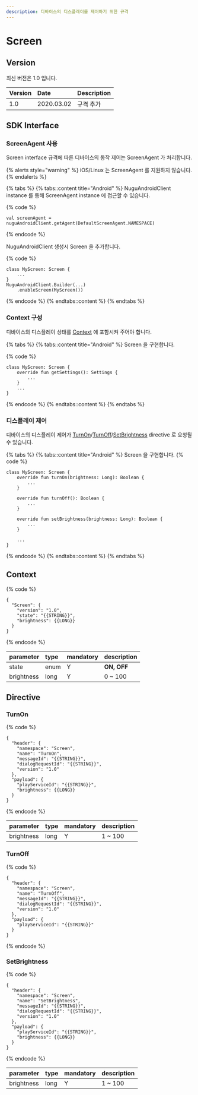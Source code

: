 ```yaml
---
description: 디바이스의 디스플레이를 제어하기 위한 규격
---
```


# Screen

## Version

최신 버전은 1.0 입니다.

| Version | Date | Description |
| :--- | :--- | :--- |
| 1.0 | 2020.03.02 | 규격 추가 |

## SDK Interface

### ScreenAgent 사용

Screen interface 규격에 따른 디바이스의 동작 제어는 ScreenAgent 가 처리합니다.

{% alerts style="warning" %}
iOS/Linux 는 ScreenAgent 를 지원하지 않습니다.
{% endalerts %}

{% tabs %}
{% tabs::content title="Android" %}
NuguAndroidClient instance 를 통해 ScreenAgent instance 에 접근할 수 있습니다.

{% code %}
```text
val screenAgent = nuguAndroidClient.getAgent(DefaultScreenAgent.NAMESPACE)
```
{% endcode %}

NuguAndroidClient 생성시 Screen 을 추가합니다.

{% code %}
```text
class MyScreen: Screen {
    ...
}
NuguAndroidClient.Builder(...)
    .enableScreen(MyScreen())
```
{% endcode %}
{% endtabs::content %}
{% endtabs %}

### Context 구성

디바이스의 디스플레이 상태를 [Context](screen.md#context) 에 포함시켜 주어야 합니다.

{% tabs %}
{% tabs::content title="Android" %}
Screen 을 구현합니다.

{% code %}
```text
class MyScreen: Screen {
    override fun getSettings(): Settings {
        ...
    }
    ...
}
```
{% endcode %}
{% endtabs::content %}
{% endtabs %}

### 디스플레이 제어

디바이스의 디스플레이 제어가 [TurnOn](screen.md#turnon)/[TurnOff](screen.md#turnoff)/[SetBrightness](screen.md#setbrightness) directive 로 요청될 수 있습니다.

{% tabs %}
{% tabs::content title="Android" %}
Screen 을 구현합니다.
{% code %}
```text
class MyScreen: Screen {
    override fun turnOn(brightness: Long): Boolean {
        ...
    }

    override fun turnOff(): Boolean {
        ...
    }

    override fun setBrightness(brightness: Long): Boolean {
        ...
    }

    ...
}
```
{% endcode %}
{% endtabs::content %}
{% endtabs %}

## Context

{% code %}
```text
{
  "Screen": {
    "version": "1.0",
    "state": "{{STRING}}",
    "brightness": {{LONG}}
  }
}
```
{% endcode %}

| parameter | type | mandatory | description |
| :--- | :--- | :--- | :--- |
| state | enum | Y | **ON, OFF** |
| brightness | long | Y | 0 ~ 100 |

## Directive

### TurnOn

{% code %}
```text
{
  "header": {
    "namespace": "Screen",
    "name": "TurnOn",
    "messageId": "{{STRING}}",
    "dialogRequestId": "{{STRING}}",
    "version": "1.0"
  },
  "payload": {
    "playServiceId": "{{STRING}}",
    "brightness": {{LONG}}
  }
}
```
{% endcode %}

| parameter | type | mandatory | description |
| :--- | :--- | :--- | :--- |
| brightness | long | Y | 1 ~ 100 |

### TurnOff

{% code %}
```text
{
  "header": {
    "namespace": "Screen",
    "name": "TurnOff",
    "messageId": "{{STRING}}",
    "dialogRequestId": "{{STRING}}",
    "version": "1.0"
  },
  "payload": {
    "playServiceId": "{{STRING}}"
  }
}
```
{% endcode %}

### SetBrightness

{% code %}
```text
{
  "header": {
    "namespace": "Screen",
    "name": "SetBrightness",
    "messageId": "{{STRING}}",
    "dialogRequestId": "{{STRING}}",
    "version": "1.0"
  },
  "payload": {
    "playServiceId": "{{STRING}}",
    "brightness": {{LONG}}
  }
}
```
{% endcode %}

| parameter | type | mandatory | description |
| :--- | :--- | :--- | :--- |
| brightness | long | Y | 1 ~ 100 |

